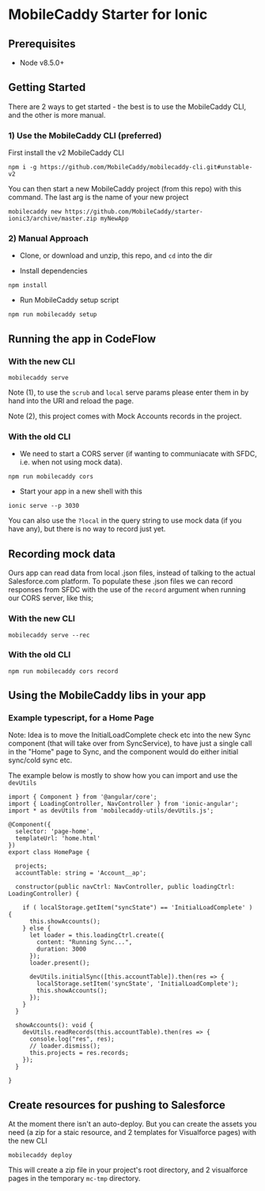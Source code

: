 # MobileCaddy Starter for Ionic

## Prerequisites

- Node v8.5.0+

## Getting Started

There are 2 ways to get started - the best is to use the MobileCaddy CLI, and the other is more manual.

### 1) Use the MobileCaddy CLI (preferred)

First install the v2 MobileCaddy CLI

```
npm i -g https://github.com/MobileCaddy/mobilecaddy-cli.git#unstable-v2
```

You can then start a new MobileCaddy project (from this repo) with this command. The last arg is the name of your new project

```
mobilecaddy new https://github.com/MobileCaddy/starter-ionic3/archive/master.zip myNewApp
```

### 2) Manual Approach

- Clone, or download and unzip, this repo, and `cd` into the dir

- Install dependencies

```
npm install
```

- Run MobileCaddy setup script

```
npm run mobilecaddy setup
```

## Running the app in CodeFlow

### With the new CLI

```
mobilecaddy serve
```

Note (1), to use the `scrub` and `local` serve params please enter them in by hand into the URl and reload the page.

Note (2), this project comes with Mock Accounts records in the project.

### With the old CLI

- We need to start a CORS server (if wanting to communiacate with SFDC, i.e. when not using mock data).

```
npm run mobilecaddy cors
```

- Start your app in a new shell with this

```
ionic serve --p 3030
```

You can also use the `?local` in the query string to use mock data (if you have any), but there is no way to record just yet.

## Recording mock data

Ours app can read data from local .json files, instead of talking to the actual Salesforce.com platform. To populate these .json files we can record responses from SFDC with the use of the `record` argument when running our CORS server, like this;

### With the new CLI

```
mobilecaddy serve --rec
```

### With the old CLI

```
npm run mobilecaddy cors record
```

## Using the MobileCaddy libs in your app

### Example typescript, for a Home Page

Note: Idea is to move the InitialLoadComplete check etc into the new Sync component (that will take over from SyncService), to have just a single call in the "Home" page to Sync, and the component would do either initial sync/cold sync etc.

The example below is mostly to show how you can import and use the `devUtils`

```
import { Component } from '@angular/core';
import { LoadingController, NavController } from 'ionic-angular';
import * as devUtils from 'mobilecaddy-utils/devUtils.js';

@Component({
  selector: 'page-home',
  templateUrl: 'home.html'
})
export class HomePage {

  projects;
  accountTable: string = 'Account__ap';

  constructor(public navCtrl: NavController, public loadingCtrl: LoadingController) {

    if ( localStorage.getItem("syncState") == 'InitialLoadComplete' ) {
      this.showAccounts();
    } else {
      let loader = this.loadingCtrl.create({
        content: "Running Sync...",
        duration: 3000
      });
      loader.present();

      devUtils.initialSync([this.accountTable]).then(res => {
        localStorage.setItem('syncState', 'InitialLoadComplete');
        this.showAccounts();
      });
    }
  }

  showAccounts(): void {
    devUtils.readRecords(this.accountTable).then(res => {
      console.log("res", res);
      // loader.dismiss();
      this.projects = res.records;
    });
  }

}
```

## Create resources for pushing to Salesforce

At the moment there isn't an auto-deploy. But you can create the assets you need (a zip for a staic resource, and 2 templates for Visualforce pages) with the new CLI

```
mobilecaddy deploy
```

This will create a zip file in your project's root directory, and 2 visualforce pages in the temporary `mc-tmp` directory.
